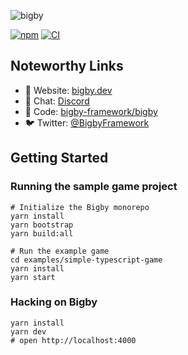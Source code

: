 ![bigby](https://bigby.dev/logo.png)

[![npm](https://raster.shields.io/npm/v/bigby.png)](https://www.npmjs.com/package/bigby) [![CI](https://github.com/bigby-framework/bigby/workflows/CI/badge.svg)](https://github.com/bigby-framework/bigby/actions)

## Noteworthy Links

- 📖 Website: [bigby.dev](https://bigby.dev/)
- 💬 Chat: [Discord](https://discordapp.com/channels/699977689347522561/699977689347522564)
- 🐙 Code: [bigby-framework/bigby](https://github.com/bigby-framework/bigby)
- 🐦 Twitter: [@BigbyFramework](https://twitter.com/bigbyframework)

## Getting Started

### Running the sample game project

```
# Initialize the Bigby monorepo
yarn install
yarn bootstrap
yarn build:all

# Run the example game
cd examples/simple-typescript-game
yarn install
yarn start
```

### Hacking on Bigby

```
yarn install
yarn dev
# open http://localhost:4000
```
